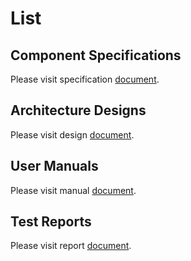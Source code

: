 # List

## Component Specifications

Please visit specification [document](./specs/list.md).

## Architecture Designs

Please visit design [document](./designs/list.md).

## User Manuals

Please visit manual [document](./manuals/list.md).

## Test Reports

Please visit report [document](./reports/list.md).

